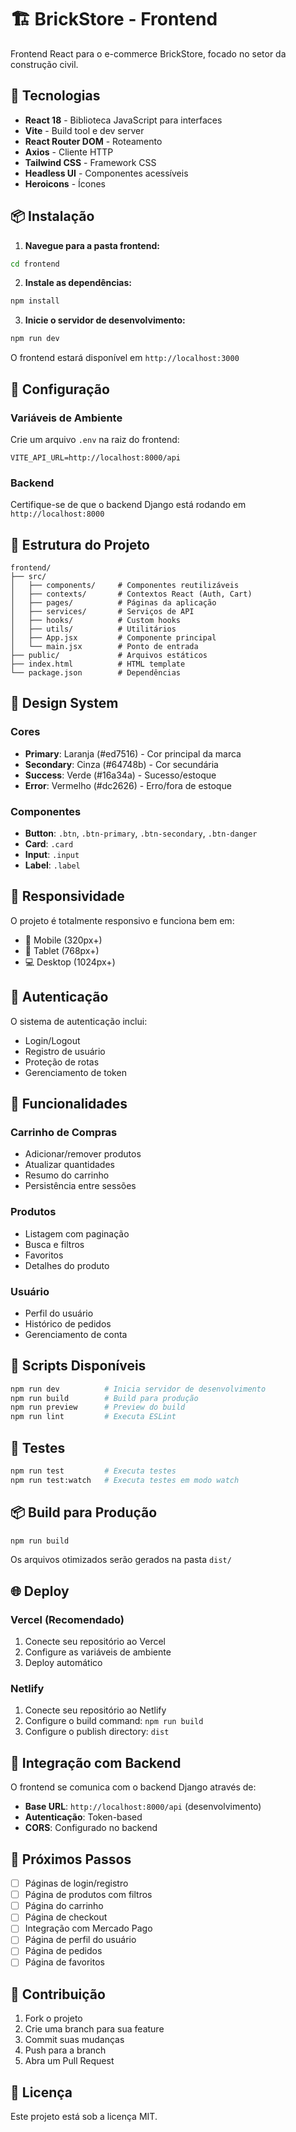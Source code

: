 # 🏗️ BrickStore - Frontend

Frontend React para o e-commerce BrickStore, focado no setor da construção civil.

## 🚀 Tecnologias

- **React 18** - Biblioteca JavaScript para interfaces
- **Vite** - Build tool e dev server
- **React Router DOM** - Roteamento
- **Axios** - Cliente HTTP
- **Tailwind CSS** - Framework CSS
- **Headless UI** - Componentes acessíveis
- **Heroicons** - Ícones

## 📦 Instalação

1. **Navegue para a pasta frontend:**

```bash
cd frontend
```

2. **Instale as dependências:**

```bash
npm install
```

3. **Inicie o servidor de desenvolvimento:**

```bash
npm run dev
```

O frontend estará disponível em `http://localhost:3000`

## 🔧 Configuração

### Variáveis de Ambiente

Crie um arquivo `.env` na raiz do frontend:

```env
VITE_API_URL=http://localhost:8000/api
```

### Backend

Certifique-se de que o backend Django está rodando em `http://localhost:8000`

## 📁 Estrutura do Projeto

```
frontend/
├── src/
│   ├── components/     # Componentes reutilizáveis
│   ├── contexts/       # Contextos React (Auth, Cart)
│   ├── pages/          # Páginas da aplicação
│   ├── services/       # Serviços de API
│   ├── hooks/          # Custom hooks
│   ├── utils/          # Utilitários
│   ├── App.jsx         # Componente principal
│   └── main.jsx        # Ponto de entrada
├── public/             # Arquivos estáticos
├── index.html          # HTML template
└── package.json        # Dependências
```

## 🎨 Design System

### Cores

- **Primary**: Laranja (#ed7516) - Cor principal da marca
- **Secondary**: Cinza (#64748b) - Cor secundária
- **Success**: Verde (#16a34a) - Sucesso/estoque
- **Error**: Vermelho (#dc2626) - Erro/fora de estoque

### Componentes

- **Button**: `.btn`, `.btn-primary`, `.btn-secondary`, `.btn-danger`
- **Card**: `.card`
- **Input**: `.input`
- **Label**: `.label`

## 📱 Responsividade

O projeto é totalmente responsivo e funciona bem em:

- 📱 Mobile (320px+)
- 📱 Tablet (768px+)
- 💻 Desktop (1024px+)

## 🔐 Autenticação

O sistema de autenticação inclui:

- Login/Logout
- Registro de usuário
- Proteção de rotas
- Gerenciamento de token

## 🛒 Funcionalidades

### Carrinho de Compras

- Adicionar/remover produtos
- Atualizar quantidades
- Resumo do carrinho
- Persistência entre sessões

### Produtos

- Listagem com paginação
- Busca e filtros
- Favoritos
- Detalhes do produto

### Usuário

- Perfil do usuário
- Histórico de pedidos
- Gerenciamento de conta

## 🚀 Scripts Disponíveis

```bash
npm run dev          # Inicia servidor de desenvolvimento
npm run build        # Build para produção
npm run preview      # Preview do build
npm run lint         # Executa ESLint
```

## 🧪 Testes

```bash
npm run test         # Executa testes
npm run test:watch   # Executa testes em modo watch
```

## 📦 Build para Produção

```bash
npm run build
```

Os arquivos otimizados serão gerados na pasta `dist/`

## 🌐 Deploy

### Vercel (Recomendado)

1. Conecte seu repositório ao Vercel
2. Configure as variáveis de ambiente
3. Deploy automático

### Netlify

1. Conecte seu repositório ao Netlify
2. Configure o build command: `npm run build`
3. Configure o publish directory: `dist`

## 🔗 Integração com Backend

O frontend se comunica com o backend Django através de:

- **Base URL**: `http://localhost:8000/api` (desenvolvimento)
- **Autenticação**: Token-based
- **CORS**: Configurado no backend

## 📝 Próximos Passos

- [ ] Páginas de login/registro
- [ ] Página de produtos com filtros
- [ ] Página do carrinho
- [ ] Página de checkout
- [ ] Integração com Mercado Pago
- [ ] Página de perfil do usuário
- [ ] Página de pedidos
- [ ] Página de favoritos

## 🤝 Contribuição

1. Fork o projeto
2. Crie uma branch para sua feature
3. Commit suas mudanças
4. Push para a branch
5. Abra um Pull Request

## 📄 Licença

Este projeto está sob a licença MIT.
